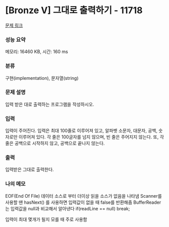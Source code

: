 # [Bronze V] 그대로 출력하기 - 11718 

[문제 링크](https://www.acmicpc.net/problem/11718) 

### 성능 요약

메모리: 16460 KB, 시간: 160 ms

### 분류

구현(implementation), 문자열(string)

### 문제 설명

<p>입력 받은 대로 출력하는 프로그램을 작성하시오.</p>

### 입력 

 <p>입력이 주어진다. 입력은 최대 100줄로 이루어져 있고, 알파벳 소문자, 대문자, 공백, 숫자로만 이루어져 있다. 각 줄은 100글자를 넘지 않으며, 빈 줄은 주어지지 않는다. 또, 각 줄은 공백으로 시작하지 않고, 공백으로 끝나지 않는다.</p>

### 출력 

 <p>입력받은 그대로 출력한다.</p>

### 나의 메모
EOF(End Of File)
데이터 소스로 부터 더이상 읽을 소스가 없음을 나타냄
Scanner를 사용할 땐 hasNext() 를 사용하면 입력값이 없을 때 false를 반환해줌
BufferReader는 입력값을 null과 비교해서 알아낸다
if(readLine == null) break;

입력이 최대 몇개가 될지 모를 때 주로 사용함
